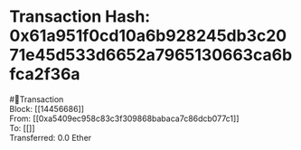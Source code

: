 
Transaction Hash: 0x61a951f0cd10a6b928245db3c2071e45d533d6652a7965130663ca6bfca2f36a
====================================================================================
  
#💸Transaction  
Block: [[14456686]]  
From: [[0xa5409ec958c83c3f309868babaca7c86dcb077c1]]  
To: [[]]  
Transferred: 0.0 Ether